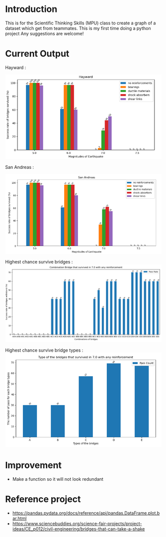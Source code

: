# Introduction
This is for the Scientific Thinking Skills (MPU) class to create a graph of a dataset which get from teammates. 
This is my first time doing a python project
Any suggestions are welcome!

# Current Output

Hayward :

![Image of Hayward graph](https://github.com/neohks/STS_Graph/blob/master/output/Hayward.png)

San Andreas :

![Image of SanAndreas graph](https://github.com/neohks/STS_Graph/blob/master/output/SanAndreas.png)

Highest chance survive bridges :
![Image of Bridges graph](https://github.com/neohks/STS_Graph/blob/master/output/HighestSurvBridge.PNG)

Highest chance survive bridge types :
![Image of bridge type graph](https://github.com/neohks/STS_Graph/blob/master/output/HighestSurvBridgeType.PNG)

# Improvement
- Make a function so it will not look redundant

# Reference project
- https://pandas.pydata.org/docs/reference/api/pandas.DataFrame.plot.bar.html
- https://www.sciencebuddies.org/science-fair-projects/project-ideas/CE_p012/civil-engineering/bridges-that-can-take-a-shake
